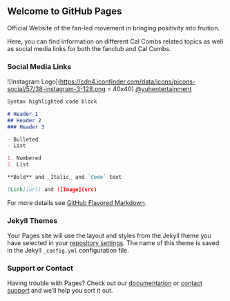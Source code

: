 ## Welcome to GitHub Pages

Official Website of the fan-led movement in bringing positivity into fruition.

Here, you can find information on different Cal Combs related topics as well as social media links for both the fanclub and Cal Combs.

### Social Media Links

![Instagram Logo](https://cdn4.iconfinder.com/data/icons/picons-social/57/38-instagram-3-128.png = 40x40) 
[@yuhentertainment](https://www.instagram.com/yuhentertainment/)

```markdown
Syntax highlighted code block

# Header 1
## Header 2
### Header 3

- Bulleted
- List

1. Numbered
2. List

**Bold** and _Italic_ and `Code` text

[Link](url) and ![Image](src)
```

For more details see [GitHub Flavored Markdown](https://guides.github.com/features/mastering-markdown/).

### Jekyll Themes

Your Pages site will use the layout and styles from the Jekyll theme you have selected in your [repository settings](https://github.com/FracturX/yuh.github.io/settings). The name of this theme is saved in the Jekyll `_config.yml` configuration file.

### Support or Contact

Having trouble with Pages? Check out our [documentation](https://help.github.com/categories/github-pages-basics/) or [contact support](https://github.com/contact) and we’ll help you sort it out.
